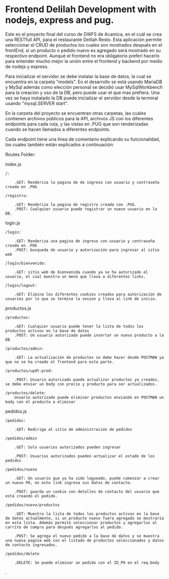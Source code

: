 <h1>Frontend Delilah Development with nodejs, express and pug.</h1>

Este es el proyecto final del curso de DWFS de Acamica, en el cuál se crea una RESTfull API, para el restaurante Delilah Resto. Esta aplicación permite seleccionar el CRUD de productos los cuales son mostrados después en el frontEnd, si un producto o pedido nuevo es agregado será mostrado en su respectivo endpoint.
Aunqué el frontend no era obligatorio preferí hacerlo para entender mucho mejor la unión entre el frontend y backend por medio de nodejs y express.

Para inicializar el servidor se debe instalar la base de datos, la cual se encuentra en la carpeta "models". En el desarrollo se está usando MariaDB y MySql además como elección personal se decidió usar MySqlWorkbench para la creación y uso de la DB, pero puede usar el que mas prefiera. Una vez se haya instalado la DB puede inicializar el servidor desde la terminal usando "mysql.SERVER start".

En la carpeta del proyecto se encuentran otras carpetas, las cuales contienen archivos públicos para la API, archivos JS con los diferentes endpoints para cada ruta, y las vistas en .PUG que son renderizadas cuando se hacen llamados a diferentes endpoints.

Cada endpoint tiene una linea de comentario explicando su funcionalidad, los cuales también están explicados a continuación:

Routes Folder:

index.js

	/:

		.GET: Renderiza la pagina de de ingreso con usuario y contraseña creada en .PUG
		
	/registro:
		
		.GET: Renderiza la pagina de registro creada con .PUG.
		.POST: Cualquier usuario puede registrar un nuevo usuario en la DB.		
		
login.js

	/login:
	
		.GET: Renderiza una pagina de ingreso con usuario y contraseña creada en .PUG
		.POST: busqueda de usuario y autorización para ingresar al sitio web
	
	/login/bienvenido:
	
		.GET: sitio web de bienvenida cuando ya se ha autorizado el usuario, el cual muestra un menú que lleva a diferentes links.
		
	/login/logout:
	
		.GET: Elimina los diferentes cookies creados para autorización de usuarios por lo que se termina la sesion y lleva al link de inicio.

productos.js

	/productos:
	
		.GET: Cualquier usuario puede tener la lista de todos los productos activos en la base de datos
		.POST: Un usuario autorizado puede insertar un nuevo producto a la DB
		
	/productos/admin:
	
		.GET: La actualización de productos se debe hacer desde POSTMAN ya que no se ha creado el frontend para esta parte.
		
	/productos/updt-prod:
	
		.POST: Usuario autorizado puede actualizar productos ya creados, se debe enviar un body con precio y producto para ser actualizados.
		
	/productos/delete:
		Usuario autorizado puede eliminar productos enviando en POSTMAN un body con el producto a eliminar
		
		
pedidos.js

	/pedidos:
	
		.GET: Redirige al sitio de administración de pedidos
		
	/pedidos/admin
	
		.GET: Solo usuarios autorizados pueden ingresar
		
		.POST: Usuarios autorizados pueden actualizar el estado de los pedidos
		
	/pedidos/nuevo
	
		.GET: Un usuario que ya ha sido logueado, puede comenzar a crear un nuevo PO, en este link ingresa sus datos de contacto.
		
		.POST: guarda un cookie con detalles de contacto del usuario que está creando el pedido.
		
	/pedidos/nuevo/productos
	
		.GET: Muestra la lista de todos los productos activos en la base de datos actualmente, si un producto nuevo fuera agregado se mostraría en esta lista. Además permite seleccionar productos y agregarlos al carrito de compra para después agregarlos al pedido.
		
		.POST: Se agrega el nuevo pedido a la base de datos y se muestra una nueva pagina web con el listado de productos seleccionados y datos de contacto ingresados.
		
	/pedidos/delete
	
		.DELETE: Se puede eliminar un pedido con el ID_PO en el req.body 


	
.
